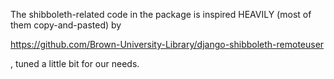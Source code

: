 The shibboleth-related code in the package is inspired HEAVILY (most of them copy-and-pasted) by 

https://github.com/Brown-University-Library/django-shibboleth-remoteuser

, tuned a little bit for our needs.